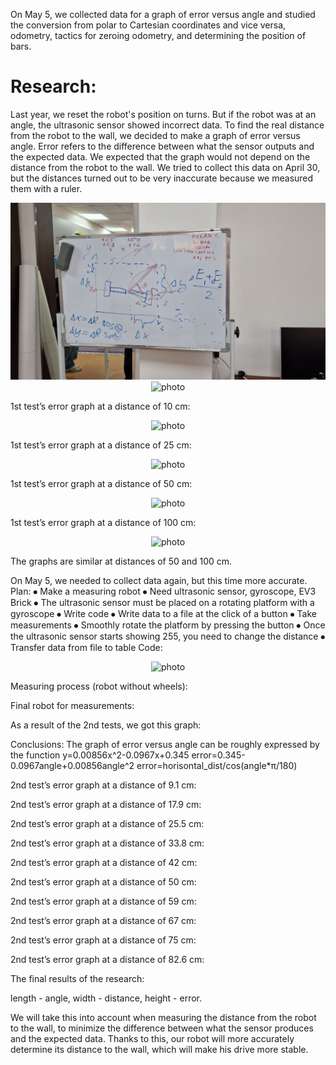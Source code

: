 On May 5, we collected data for a graph of error versus angle and studied the conversion from polar to Cartesian coordinates and vice versa, odometry, tactics for zeroing odometry, and determining the position of bars.

<h1> Research: </h1>

Last year, we reset the robot's position on turns. But if the robot was at an angle, the ultrasonic sensor showed incorrect data. To find the real distance from the robot to the wall, we decided to make a graph of error versus angle. Error refers to the difference between what the sensor outputs and the expected data. We expected that the graph would not depend on the distance from the robot to the wall. We tried to collect this data on April 30, but the distances turned out to be very inaccurate because we measured them with a ruler.
<div align=center>

 ![photo](./Images/Research%20photos/Explanatory%20board.jpg)
  ![photo](./Images/Research%20photos/Explanation.jpg)
</div>
1st test’s error graph at a distance of 10 cm:
<div align=center>

 ![photo](./Images/Research%20photos/Test1Graph1)
</div>
1st test’s error graph at a distance of 25 cm:
<div align=center>

 ![photo](./Images/Research%20photos/Test1Graph2)
</div>
1st test’s error graph at a distance of 50 cm:
<div align=center>

 ![photo](./Images/Research%20photos/Test1Graph2)
</div>
1st test’s error graph at a distance of 100 cm:
<div align=center>

 ![photo](./Images/Research%20photos/Test1Graph3)
</div>
The graphs are similar at distances of 50 and 100 cm.

On May 5, we needed to collect data again, but this time more accurate. Plan:
⦁	Make a measuring robot
⦁	Need ultrasonic sensor, gyroscope, EV3 Brick
⦁	The ultrasonic sensor must be placed on a rotating platform with a gyroscope
⦁	Write code
⦁	Write data to a file at the click of a button
⦁	Take measurements
⦁	Smoothly rotate the platform by pressing the button
⦁	Once the ultrasonic sensor starts showing 255, you need to change the distance
⦁	Transfer data from file to table
Code:
<div align=center>

 ![photo](./Images/Research%20photos/Program%20for%20measurements)
</div>
Measuring process (robot without wheels):

Final robot for measurements:

As a result of the 2nd tests, we got this graph:

Conclusions:
The graph of error versus angle can be roughly expressed by the function 
y=0.00856x^2-0.0967x+0.345
error=0.345-0.0967angle+0.00856angle^2
error=horisontal_dist/cos(angle*π/180)

2nd test’s error graph at a distance of 9.1 cm:

2nd test’s error graph at a distance of 17.9 cm:

2nd test’s error graph at a distance of 25.5 cm:

2nd test’s error graph at a distance of 33.8 cm:

2nd test’s error graph at a distance of 42 cm:

2nd test’s error graph at a distance of 50 cm:

2nd test’s error graph at a distance of 59 cm:

2nd test’s error graph at a distance of 67 cm:

2nd test’s error graph at a distance of 75 cm:

2nd test’s error graph at a distance of 82.6 cm:

The final results of the research:

length - angle, width - distance, height - error.

We will take this into account when measuring the distance from the robot to the wall, to minimize the difference between what the sensor produces and the expected data. Thanks to this, our robot will more accurately determine its distance to the wall, which will make his drive more stable.
